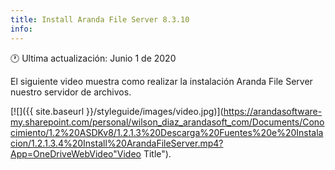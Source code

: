 ```yaml
---
title: Install Aranda File Server 8.3.10
info:
---
```


🕐 Ultima actualización: Junio 1 de 2020


El siguiente video muestra como realizar la instalación Aranda File Server nuestro servidor de archivos.

[![]({{ site.baseurl }}/styleguide/images/video.jpg)](https://arandasoftware-my.sharepoint.com/personal/wilson_diaz_arandasoft_com/Documents/Conocimiento/1.2%20ASDKv8/1.2.1.3%20Descarga%20Fuentes%20e%20Instalacion/1.2.1.3.4%20Install%20ArandaFileServer.mp4?App=OneDriveWebVideo"Video Title").
